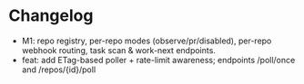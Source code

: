 # Changelog

- M1: repo registry, per-repo modes (observe/pr/disabled), per-repo webhook routing, task scan & work-next endpoints.
- feat: add ETag-based poller + rate-limit awareness; endpoints /poll/once and /repos/{id}/poll

